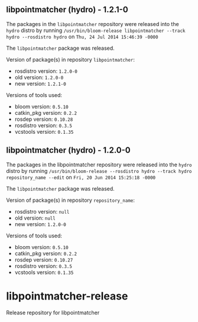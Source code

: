 ## libpointmatcher (hydro) - 1.2.1-0

The packages in the `libpointmatcher` repository were released into the `hydro` distro by running `/usr/bin/bloom-release libpointmatcher --track hydro --rosdistro hydro` on `Thu, 24 Jul 2014 15:46:39 -0000`

The `libpointmatcher` package was released.

Version of package(s) in repository `libpointmatcher`:
- rosdistro version: `1.2.0-0`
- old version: `1.2.0-0`
- new version: `1.2.1-0`

Versions of tools used:
- bloom version: `0.5.10`
- catkin_pkg version: `0.2.2`
- rosdep version: `0.10.28`
- rosdistro version: `0.3.5`
- vcstools version: `0.1.35`


## libpointmatcher (hydro) - 1.2.0-0

The packages in the libpointmatcher repository were released into the `hydro` distro by running `/usr/bin/bloom-release --rosdistro hydro --track hydro repository_name --edit` on `Fri, 20 Jun 2014 15:25:18 -0000`

The `libpointmatcher` package was released.

Version of package(s) in repository `repository_name`:
- rosdistro version: `null`
- old version: `null`
- new version: `1.2.0-0`

Versions of tools used:
- bloom version: `0.5.10`
- catkin_pkg version: `0.2.2`
- rosdep version: `0.10.27`
- rosdistro version: `0.3.5`
- vcstools version: `0.1.35`


libpointmatcher-release
=======================

Release repository for libpointmatcher
